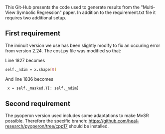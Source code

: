This Git-Hub presents the code used to generate results from the "Multi-View Symbolic Regression" paper.
In addition to the requirement.txt file it requires two additional setup.

## First requirement
The iminuit version we use has been slightly modify to fix an occuring error from version 2.24. The cost.py file was modified so that:

Line 1827 becomes 
```bash
self._ndim = x.shape[0]
```

And line 1836 becomes
```bash
 x = self._masked.T[: self._ndim]
```
## Second requirement
The pyoperon version used includes some adaptations to make MvSR possible. Therefore the specific branch: https://github.com/heal-research/pyoperon/tree/cpp17 should be installed.
